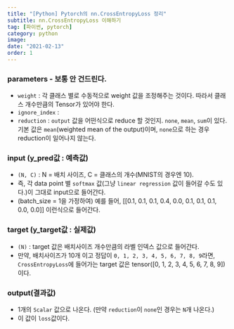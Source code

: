 ```yaml
---
title: "[Python] Pytorch의 nn.CrossEntropyLoss 정리"
subtitle: nn.CrossEntropyLoss 이해하기
tag: [파이썬, pytorch]
category: python
image:
date: "2021-02-13"
order: 1
---
```


### parameters - 보통 안 건드린다.

- `weight` : 각 클래스 별로 수동적으로 weight 값을 조정해주는 것이다. 따라서 클래스 개수만큼의 Tensor가 있어야 한다.
- `ignore_index` :
- `reduction` : `output` 값을 어떤식으로 reduce 할 것인지. `none`, `mean`, `sum`이 있다. 기본 값은 `mean`(weighted mean of the output)이며, `none`으로 하는 경우 reduction이 일어나지 않는다.

### input (y_pred값 : 예측값)

- `(N, C)` : N = 배치 사이즈, C = 클래스의 개수(MNIST의 경우엔 10).
- 즉, 각 data point 별 `softmax` 값(그냥 `linear regression` 값이 들어갈 수도 있다.)이 그대로 input으로 들어간다.
- (batch_size = 1을 가정하여) 예를 들어, [[0.1, 0.1, 0.1, 0.4, 0.0, 0.1, 0.1, 0.1, 0.0, 0.0]] 이런식으로 들어간다.

### target (y_target값 : 실제값)

- `(N)` : target 값은 배치사이즈 개수만큼의 라벨 인덱스 값으로 들어간다.
- 만약, 배치사이즈가 10개 이고 정답이 `0, 1, 2, 3, 4, 5, 6, 7, 8, 9`라면, `CrossEntropyLoss`에 들어가는 target 값은 tensor([0, 1, 2, 3, 4, 5, 6, 7, 8, 9]) 이다.

### output(결과값)

- 1개의 `Scalar` 값으로 나온다. (만약 `reduction`이 `none`인 경우는 `N`개 나온다.)
- 이 값이 `loss`값이다.
